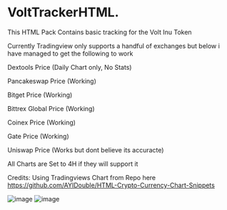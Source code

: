 # VoltTrackerHTML.

This HTML Pack Contains basic tracking for the Volt Inu Token

Currently Tradingview only supports a handful of exchanges but below i have managed to get the following to work


Dextools Price (Daily Chart only, No Stats)

Pancakeswap Price (Working)

Bitget Price (Working)

Bittrex Global Price (Working)

Coinex Price (Working)

Gate Price (Working) 

Uniswap Price (Works but dont believe its accuracte)

All Charts are Set to 4H if they will support it

Credits:
Using Tradingviews Chart from Repo here https://github.com/AYIDouble/HTML-Crypto-Currency-Chart-Snippets

![image](https://user-images.githubusercontent.com/2180292/205424955-460b7285-c884-4f76-94d7-4d864b6982a4.png)
![image](https://user-images.githubusercontent.com/2180292/205424958-168aa3d8-f4d5-4c1c-8376-95b7e82ccbfd.png)
